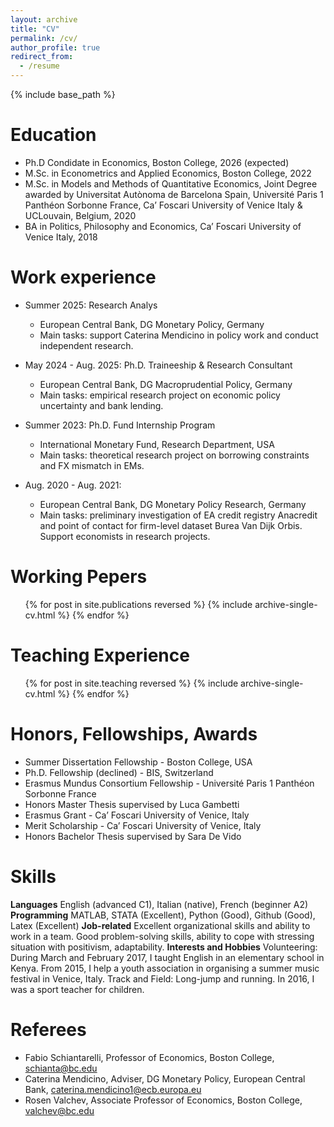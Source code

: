 ```yaml
---
layout: archive
title: "CV"
permalink: /cv/
author_profile: true
redirect_from:
  - /resume
---
```


{% include base_path %}

Education
======
* Ph.D Condidate in Economics, Boston College, 2026 (expected)
* M.Sc. in Econometrics and Applied Economics, Boston College, 2022
* M.Sc. in Models and Methods of Quantitative Economics, Joint Degree awarded by Universitat Autònoma de Barcelona Spain, Université Paris 1 Panthéon Sorbonne France, Ca’ Foscari University of Venice Italy & UCLouvain, Belgium, 2020
* BA in Politics, Philosophy and Economics, Ca’ Foscari University of Venice Italy, 2018

Work experience
======
* Summer 2025: Research Analys
  * European Central Bank, DG Monetary Policy, Germany
  * Main tasks: support Caterina Mendicino in policy work and conduct independent research.

* May 2024 - Aug. 2025: Ph.D. Traineeship & Research Consultant
  * European Central Bank, DG Macroprudential Policy, Germany
  * Main tasks: empirical research project on economic policy uncertainty and bank lending.

* Summer 2023: Ph.D. Fund Internship Program
  * International Monetary Fund, Research Department, USA
  * Main tasks: theoretical research project on borrowing constraints and FX mismatch in EMs.
 
* Aug. 2020 - Aug. 2021:
  * European Central Bank, DG Monetary Policy Research, Germany
  * Main tasks: preliminary investigation of EA credit registry Anacredit and point of contact for
firm-level dataset Burea Van Dijk Orbis. Support economists in research projects.
 
Working Pepers
======
  <ul>{% for post in site.publications reversed %}
    {% include archive-single-cv.html %}
  {% endfor %}</ul>

Teaching Experience
======
  <ul>{% for post in site.teaching reversed %}
    {% include archive-single-cv.html %}
  {% endfor %}</ul>
  
Honors, Fellowships, Awards
======
* Summer Dissertation Fellowship - Boston College, USA
* Ph.D. Fellowship (declined) - BIS, Switzerland
* Erasmus Mundus Consortium Fellowship - Université Paris 1 Panthéon Sorbonne France
* Honors Master Thesis supervised by Luca Gambetti
* Erasmus Grant - Ca’ Foscari University of Venice, Italy
* Merit Scholarship - Ca’ Foscari University of Venice, Italy
* Honors Bachelor Thesis supervised by Sara De Vido

Skills
======
**Languages** English (advanced C1), Italian (native), French (beginner A2)
**Programming** MATLAB, STATA (Excellent), Python (Good), Github (Good), Latex (Excellent)
**Job-related** Excellent organizational skills and ability to work in a team. Good problem-solving skills, ability to
cope with stressing situation with positivism, adaptability.
**Interests and Hobbies** Volunteering: During March and February 2017, I taught English in an elementary school in Kenya.
From 2015, I help a youth association in organising a summer music festival in Venice, Italy.
Track and Field: Long-jump and running. In 2016, I was a sport teacher for children.

Referees
======
* Fabio Schiantarelli, Professor of Economics, Boston College, [schianta@bc.edu](mailto:schianta@bc.edu)
* Caterina Mendicino, Adviser, DG Monetary Policy, European Central Bank, [caterina.mendicino1@ecb.europa.eu](mailto:caterina.mendicino1@ecb.europa.eu)
* Rosen Valchev, Associate Professor of Economics, Boston College, [valchev@bc.edu](mailto:valchev@bc.edu)
